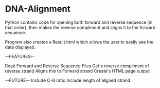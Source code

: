 # DNA-Alignment


Python contains code for opening both forward and reverse sequence (in that order), then makes the reverse compliment and aligns it to the forward sequence.

Program also creates a Result.html which allows the user to easily see the data displayed.


--FEATURES--

Read Forward and Reverse Sequence Files
Get's reverse compliment of reverse strand
Aligns this to Forward strand
Create's HTML page output


--FUTURE--
Include C-G ratio
Include length of aligned strand

